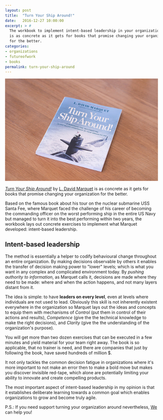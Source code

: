```yaml
---
layout: post
title:  "Turn Your Ship Around!"
date:   2016-12-27 10:00:00
excerpt: > #
  The workbook to implement intent-based leadership in your organization
  is as concrete as it gets for books that promise changing your organization
  for the better.
categories:
- organizations
- futureofwork
- books
permalink: turn-your-ship-around
---
```


![Turn Your Ship Around!](/uploads/2016/turn-your-ship-around.jpg)

[*Turn Your Ship Around!*](http://amzn.to/2hjslhx) by [L. David Marquet][DM] 
is as concrete as it gets for books that promise changing your organization for the better.

Based on the famous book about his tour on the nuclear submarine USS Santa Fee, where Marquet faced
the challenge of his career of becoming the commanding officer on the worst performing ship in the
entire US Navy but managed to turn it into the best performing within two years, the workbook lays
out concrete exercises to implement what Marquet developed: intent-based leadership.

## Intent-based leadership

The method is essentially a helper to codify behavioural change throughout an entire organization.
By making decisions observable by others it enables the transfer of decision making power to
&quot;lower&quot; levels; which is what you want in any complex and complicated environment today.
By *pushing authority to information*, as Marquet calls it, decisions are made where they need to be
made: where and when the action happens, and not many layers distant from it.

The idea is simple: 
to have **leaders on every level**, even at levels where individuals are not used to lead. Obviously 
this skill is not inherently existent everywhere in the organization so Marquet lays out the
ideas and concepts to equip them with mechanisms of *Control* (put them in control of their actions
and results), *Competence* (give the the technical knowledge to make the right decisions), and *Clarity*
(give the the understanding of the organization's purpose). 

You will get more than two dozen exercises
that can be executed in a few minutes and yield material for your team right away. The book is so 
applicable, that no trainer is need, and there are companies that just by following the book, have
saved hundreds of million $.

It not only tackles the common decision fatigue in organizations where it's more important to not
make an error then to make a bold move but makes you discover invisible red-tape, which alone are
potentially limiting your ability to innovate and create compelling products.

The most important aspect of intent-based leadership in my opinion is that it establishes deliberate
learning towards a common goal which enables organizations to grow and become truly agile.

P.S.: If you need support turning your organization around nevertheless, [We][RH] can help you!

[RH]: http://www.resourceful-humans.com/?utm_source=coderbyheart&utm_medium=blogpost&utm_campaign=turn-your-ship-around
[DM]: http://www.davidmarquet.com/?utm_source=coderbyheart&utm_medium=blogpost&utm_campaign=turn-your-ship-around
